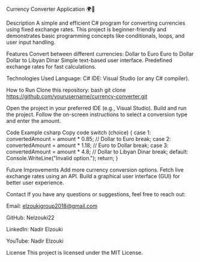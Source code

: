 Currency Converter Application 🌍💱


Description
A simple and efficient C# program for converting currencies using fixed exchange rates. This project is beginner-friendly and demonstrates basic programming concepts like conditionals, loops, and user input handling.

Features
Convert between different currencies:
Dollar to Euro
Euro to Dollar
Dollar to Libyan Dinar
Simple text-based user interface.
Predefined exchange rates for fast calculations.

Technologies Used
Language: C#
IDE: Visual Studio (or any C# compiler).

How to Run
Clone this repository:
bash
git clone https://github.com/yourusername/currency-converter.git


Open the project in your preferred IDE (e.g., Visual Studio).
Build and run the project.
Follow the on-screen instructions to select a conversion type and enter the amount.


Code Example
csharp
Copy code
switch (choice)
{
    case 1:
        convertedAmount = amount * 0.85; // Dollar to Euro
        break;
    case 2:
        convertedAmount = amount * 1.18; // Euro to Dollar
        break;
    case 3:
        convertedAmount = amount * 4.8; // Dollar to Libyan Dinar
        break;
    default:
        Console.WriteLine("Invalid option.");
        return;
}


Future Improvements
Add more currency conversion options.
Fetch live exchange rates using an API.
Build a graphical user interface (GUI) for better user experience.


Contact
If you have any questions or suggestions, feel free to reach out:

Email: elzoukigroup2018@gmail.com

GitHub: Nelzouki22

LinkedIn: Nadir Elzouki

YouTube: Nadir Elzouki


License
This project is licensed under the MIT License.

